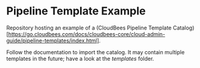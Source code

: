 # Pipeline Template Example

Repository hosting an example of a (CloudBees Pipeline Template Catalog)[https://go.cloudbees.com/docs/cloudbees-core/cloud-admin-guide/pipeline-templates/index.html].

Follow the documentation to import the catalog.
It may contain multiple templates in the future; have a look at the _templates_ folder.